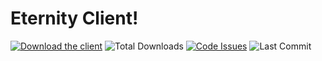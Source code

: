 # Eternity Client!


[![Download the client](https://img.shields.io/badge/download-client-brightgreen?style=for-the-badge "Download the client")](https://download_link "Download the injector")
![Total Downloads](https://img.shields.io/github/downloads/CRYP7ONIC/SabertoothInjector/total?style=for-the-badge)
[![Code Issues](https://img.shields.io/github/issues/CRYP7ONIC/SabertoothInjector?color=red&label=Code%20Issues&style=for-the-badge)](https://google.com)
![Last Commit](https://img.shields.io/github/last-commit/thatlastpringle/eternity-client?style=for-the-badge)
